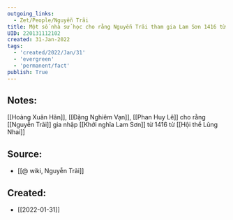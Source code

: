 ```yaml
---
outgoing_links:
  - Zet/People/Nguyễn Trãi
title: Một số nhà sử học cho rằng Nguyễn Trãi tham gia Lam Sơn 1416 từ hội thề Lũng Nhai
UID: 220131112102
created: 31-Jan-2022
tags:
  - 'created/2022/Jan/31'
  - 'evergreen'
  - 'permanent/fact'
publish: True
---
```

## Notes:
[[Hoàng Xuân Hãn]], [[Đặng Nghiêm Vạn]], [[Phan Huy Lê]] cho rằng [[Nguyễn Trãi]] gia nhập [[Khởi nghĩa Lam Sơn]] từ 1416 từ [[Hội thề Lũng Nhai]]

## Source:
- [[@ wiki, Nguyễn Trãi]]



## Created:
- [[2022-01-31]]
